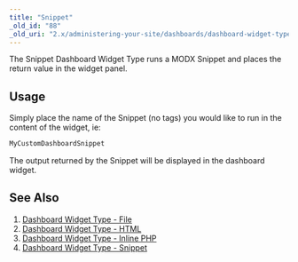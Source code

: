 ```yaml
---
title: "Snippet"
_old_id: "88"
_old_uri: "2.x/administering-your-site/dashboards/dashboard-widget-types/dashboard-widget-type-snippet"
---
```


The Snippet Dashboard Widget Type runs a MODX Snippet and places the return value in the widget panel.

## Usage

Simply place the name of the Snippet (no tags) you would like to run in the content of the widget, ie:

``` php 
MyCustomDashboardSnippet
```

The output returned by the Snippet will be displayed in the dashboard widget.

## See Also

1. [Dashboard Widget Type - File](building-sites/client-proofing/dashboards/widget-types/file)
2. [Dashboard Widget Type - HTML](building-sites/client-proofing/dashboards/widget-types/html)
3. [Dashboard Widget Type - Inline PHP](building-sites/client-proofing/dashboards/widget-types/inline-php)
4. [Dashboard Widget Type - Snippet](building-sites/client-proofing/dashboards/widget-types/snippet)
